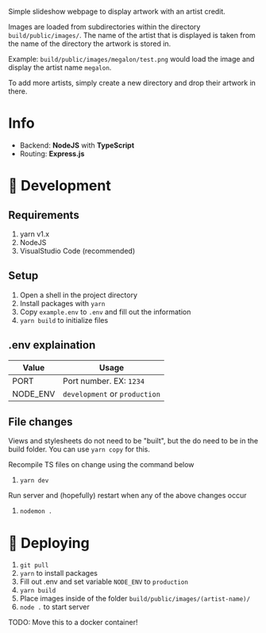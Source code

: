 Simple slideshow webpage to display artwork with an artist credit.

Images are loaded from subdirectories within the directory `build/public/images/`.
The name of the artist that is displayed is taken from the name of the directory the artwork is stored in.

Example: `build/public/images/megalon/test.png` would load the image and display the artist name `megalon`.

To add more artists, simply create a new directory and drop their artwork in there.

# Info

- Backend: **NodeJS** with **TypeScript**
- Routing: **Express.js**

# 🧪 Development

## Requirements

1. yarn v1.x
1. NodeJS
1. VisualStudio Code (recommended)

## Setup

1. Open a shell in the project directory
1. Install packages with `yarn`
1. Copy `example.env` to `.env` and fill out the information
1. `yarn build` to initialize files

## .env explaination

| Value | Usage       |
| ----- | ----------- |
| PORT  | Port number. EX: `1234` |
| NODE_ENV  | `development` or `production` |

## File changes

Views and stylesheets do not need to be "built", but the do need to be in the build folder.
You can use `yarn copy` for this.

Recompile TS files on change using the command below

1. `yarn dev`

Run server and (hopefully) restart when any of the above changes occur

1. `nodemon .`

# 🚀 Deploying

1. `git pull`
1. `yarn` to install packages
1. Fill out .env and set variable `NODE_ENV` to `production`
1. `yarn build`
1. Place images inside of the folder `build/public/images/(artist-name)/`
1. `node .` to start server

TODO: Move this to a docker container!
